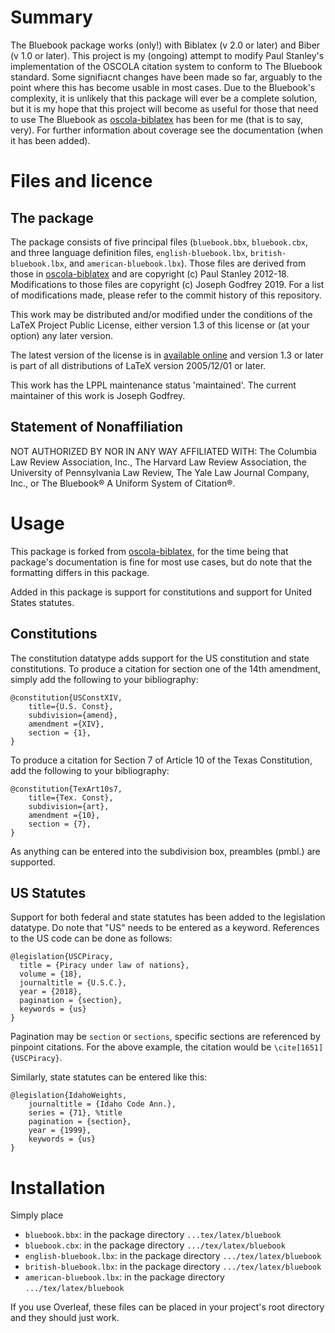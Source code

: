 # Summary

The Bluebook package works (only!) with Biblatex (v 2.0 or later) and Biber (v 1.0 or later).
This project is my (ongoing) attempt to modify Paul Stanley's implementation of the OSCOLA citation system to conform to The Bluebook standard. 
Some signifiacnt changes have been made so far, arguably to the point where this has become usable in most cases. Due to the Bluebook's complexity, it is unlikely that this package will ever be a complete solution, but it is my hope that this project will become as useful for those that need to use The Bluebook as [oscola-biblatex](https://github.com/PaulStanley/oscola-biblatex) has been for me (that is to say, very).
For further information about coverage see the documentation (when it has been added).

# Files and licence

## The package

The package consists of five principal files (`bluebook.bbx`, `bluebook.cbx`, and three language definition files,
`english-bluebook.lbx`, `british-bluebook.lbx`, and `american-bluebook.lbx`). <!--There is also a very short index
style file, `bluebook.ist`.--> Those files are derived from those in [oscola-biblatex](https://github.com/PaulStanley/oscola-biblatex) 
and are copyright (c) Paul Stanley 2012-18. Modifications to those files are copyright (c) Joseph Godfrey 2019. For a list of modifications made, please refer to the commit history of this repository.

This work may be distributed and/or modified under the conditions of
the LaTeX Project Public License, either version 1.3 of this license
or (at your option) any later version.

The latest version of the license is in [available online](http://www.latex-project.org/lppl.txt) 
and version 1.3 or later is part of all distributions of LaTeX version 2005/12/01 or later.

This work has the LPPL maintenance status 'maintained'. The current
maintainer of this work is Joseph Godfrey.

<!--
## The documentation

The documentation consists of `oscola.tex`, `oscola.pdf` and
`oscola-examples.bib`. Those files are distributed under the Creative
Commons Attribution 3.0-Unported License (CC BY 3.0). A copy of that
license is available [online](http://creativecommons.org/licenses/by/3.0/deed.en_GB).
-->

## Statement of Nonaffiliation
NOT AUTHORIZED BY NOR IN ANY WAY AFFILIATED WITH: The Columbia Law Review Association, Inc., The Harvard Law Review Association, the University of Pennsylvania Law Review, The Yale Law Journal Company, Inc., or The Bluebook® A Uniform System of Citation®.

# Usage

This package is forked from [oscola-biblatex](https://github.com/PaulStanley/oscola-biblatex), for the time being that package's documentation is fine for most use cases, but do note that the formatting differs in this package. 

Added in this package is support for constitutions and support for United States statutes.

## Constitutions

The constitution datatype adds support for the US constitution and state constitutions. To produce a citation for section one of the 14th amendment, simply add the following to your bibliography:
```
@constitution{USConstXIV,
	title={U.S. Const},
	subdivision={amend},
	amendment ={XIV},
	section = {1},
}
```

To produce a citation for Section 7 of Article 10 of the Texas Constitution, add the following to your bibliography:
```
@constitution{TexArt10s7,
	title={Tex. Const},
	subdivision={art},
	amendment ={10},
	section = {7},
}
```
As anything can be entered into the subdivision box, preambles (pmbl.) are supported.

## US Statutes

Support for both federal and state statutes has been added to the legislation datatype. Do note that "US" needs to be entered as a keyword. References to the US code can be done as follows:
```
@legislation{USCPiracy,
  title = {Piracy under law of nations},
  volume = {18},
  journaltitle = {U.S.C.},
  year = {2018},
  pagination = {section},
  keywords = {us}
}
```
Pagination may be ```section``` or ```sections```, specific sections are referenced by pinpoint citations. For the above example, the citation would be ```\cite[1651]{USCPiracy}```.

Similarly, state statutes can be entered like this:
```
@legislation{IdahoWeights,
	journaltitle = {Idaho Code Ann.},
	series = {71}, %title
	pagination = {section},
	year = {1999},
	keywords = {us}
}
```

<!--
## Bug reports

All bug reports, questions, or suggestions should be sent to the
maintainer, whose email is pstanley@essexcourt.net.
-->

# Installation

Simply place

* `bluebook.bbx`: in the package directory `...tex/latex/bluebook`
* `bluebook.cbx`: in the package directory `.../tex/latex/bluebook`
* `english-bluebook.lbx`: in the package directory `.../tex/latex/bluebook`
* `british-bluebook.lbx`: in the package directory `.../tex/latex/bluebook`
* `american-bluebook.lbx`: in the package directory `.../tex/latex/bluebook`
<!--
* `bluebook.pdf` and `bluebook.tex`: with documentation under `.../doc/latex/bluebook`
* `bluebook.ist`: with the index style files in  `.../makeindex/bluebook`
-->

If you use Overleaf, these files can be placed in your project's root directory and they should just work.

<!--
# Version history
Some Point     Version 1      Original release
-->
